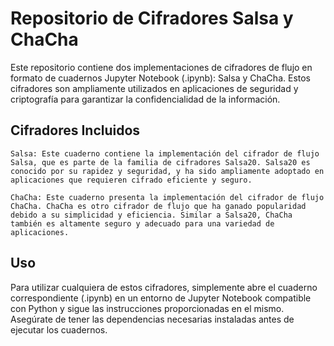 # Repositorio de Cifradores Salsa y ChaCha

Este repositorio contiene dos implementaciones de cifradores de flujo en formato de cuadernos Jupyter Notebook (.ipynb): Salsa y ChaCha. Estos cifradores son ampliamente utilizados en aplicaciones de seguridad y criptografía para garantizar la confidencialidad de la información.
## Cifradores Incluidos

    Salsa: Este cuaderno contiene la implementación del cifrador de flujo Salsa, que es parte de la familia de cifradores Salsa20. Salsa20 es conocido por su rapidez y seguridad, y ha sido ampliamente adoptado en aplicaciones que requieren cifrado eficiente y seguro.

    ChaCha: Este cuaderno presenta la implementación del cifrador de flujo ChaCha. ChaCha es otro cifrador de flujo que ha ganado popularidad debido a su simplicidad y eficiencia. Similar a Salsa20, ChaCha también es altamente seguro y adecuado para una variedad de aplicaciones.

## Uso

Para utilizar cualquiera de estos cifradores, simplemente abre el cuaderno correspondiente (.ipynb) en un entorno de Jupyter Notebook compatible con Python y sigue las instrucciones proporcionadas en el mismo. Asegúrate de tener las dependencias necesarias instaladas antes de ejecutar los cuadernos.
